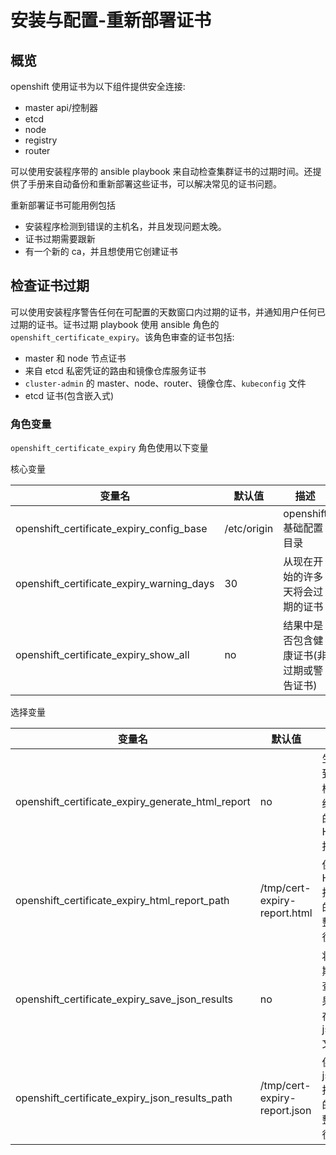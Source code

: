# 安装与配置-重新部署证书
## 概览
openshift 使用证书为以下组件提供安全连接:

- master api/控制器
- etcd
- node
- registry
- router

可以使用安装程序带的 ansible playbook 来自动检查集群证书的过期时间。还提供了手册来自动备份和重新部署这些证书，可以解决常见的证书问题。

重新部署证书可能用例包括

- 安装程序检测到错误的主机名，并且发现问题太晚。
- 证书过期需要跟新
- 有一个新的 ca，并且想使用它创建证书

## 检查证书过期
可以使用安装程序警告任何在可配置的天数窗口内过期的证书，并通知用户任何已过期的证书。证书过期 playbook 使用 ansible 角色的 `openshift_certificate_expiry`。该角色审查的证书包括:

- master 和 node 节点证书
- 来自 etcd 私密凭证的路由和镜像仓库服务证书
- `cluster-admin` 的 master、node、router、镜像仓库、`kubeconfig` 文件
- etcd 证书(包含嵌入式)

### 角色变量
`openshift_certificate_expiry` 角色使用以下变量

核心变量

变量名|默认值|描述
---|---|---
openshift_certificate_expiry_config_base|/etc/origin|openshift 基础配置目录
openshift_certificate_expiry_warning_days|30|从现在开始的许多天将会过期的证书
openshift_certificate_expiry_show_all|no|结果中是否包含健康证书(非过期或警告证书)

选择变量

变量名|默认值|描述
---|---|---
openshift_certificate_expiry_generate_html_report|no|生成到期检查结果的 HTML 报告
openshift_certificate_expiry_html_report_path|/tmp/cert-expiry-report.html|保存 HTML 报告的完整路径
openshift_certificate_expiry_save_json_results|no|将过期检查结果保存为 json 文件
openshift_certificate_expiry_json_results_path|/tmp/cert-expiry-report.json|保存 json 报告的完整路径